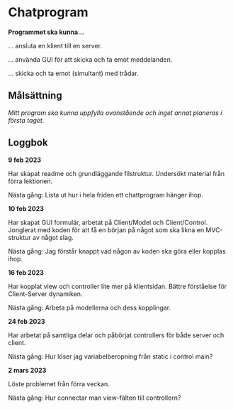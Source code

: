 # Chatprogram

**Programmet ska kunna...**

... ansluta en klient till en server.

... använda GUI för att skicka och ta emot meddelanden.

... skicka och ta emot (simultant) med trådar.


## Målsättning

*Mitt program ska kunna uppfylla ovanstående och inget annat planeras i första taget.*


## Loggbok

**9 feb 2023**

Har skapat readme och grundläggande filstruktur. Undersökt material från förra lektionen.

Nästa gång: Lista ut hur i hela friden ett chattprogram hänger ihop.

**10 feb 2023**

Har skapat GUI formulär, arbetat på Client/Model och Client/Control. 
Jonglerat med koden för att få en början på något som ska likna en MVC-struktur av något slag.

Nästa gång: Jag förstår knappt vad någon av koden ska göra eller kopplas ihop.

**16 feb 2023**

Har kopplat view och controller lite mer på klientsidan. Bättre förståelse för Client-Server dynamiken. 

Nästa gång: Arbeta på modellerna och dess kopplingar.

**24 feb 2023**

Har arbetat på samtliga delar och påbörjat controllers för både server och client.

Nästa gång: Hur löser jag variabelberopning från static i control main?

**2 mars 2023**

Löste problemet från förra veckan.

Nästa gång: Hur connectar man view-fälten till controllern?